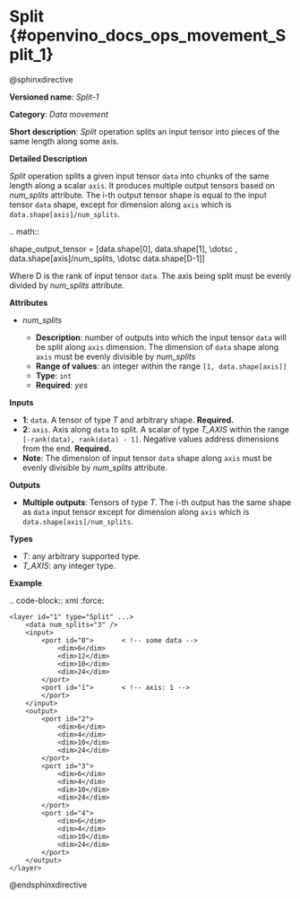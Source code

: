 # Split {#openvino_docs_ops_movement_Split_1}

@sphinxdirective

**Versioned name**: *Split-1*

**Category**: *Data movement*

**Short description**: *Split* operation splits an input tensor into pieces of the same length along some axis.

**Detailed Description**

*Split* operation splits a given input tensor ``data`` into chunks of the same length along a scalar ``axis``. It produces multiple output tensors based on *num_splits* attribute.
The i-th output tensor shape is equal to the input tensor ``data`` shape, except for dimension along ``axis`` which is ``data.shape[axis]/num_splits``.

.. math::

   shape\_output\_tensor = [data.shape[0], data.shape[1], \dotsc , data.shape[axis]/num\_splits, \dotsc data.shape[D-1]]


Where D is the rank of input tensor ``data``. The axis being split must be evenly divided by *num_splits* attribute.

**Attributes**

* *num_splits*

  * **Description**: number of outputs into which the input tensor ``data`` will be split along ``axis`` dimension. The dimension of ``data`` shape along ``axis`` must be evenly divisible by *num_splits*
  * **Range of values**: an integer within the range ``[1, data.shape[axis]]``
  * **Type**: ``int``
  * **Required**: *yes*

**Inputs**

* **1**: ``data``. A tensor of type *T* and arbitrary shape. **Required.**
* **2**: ``axis``. Axis along ``data`` to split. A scalar of type *T_AXIS* within the range ``[-rank(data), rank(data) - 1]``. Negative values address dimensions from the end. **Required.**
* **Note**: The dimension of input tensor ``data`` shape along ``axis`` must be evenly divisible by *num_splits* attribute.

**Outputs**

* **Multiple outputs**: Tensors of type *T*. The i-th output has the same shape as ``data`` input tensor except for dimension along ``axis`` which is ``data.shape[axis]/num_splits``.

**Types**

* *T*: any arbitrary supported type.
* *T_AXIS*: any integer type.

**Example**

.. code-block:: xml
   :force:

    <layer id="1" type="Split" ...>
        <data num_splits="3" />
        <input>
            <port id="0">       < !-- some data -->
                <dim>6</dim>
                <dim>12</dim>
                <dim>10</dim>
                <dim>24</dim>
            </port>
            <port id="1">       < !-- axis: 1 -->
            </port>
        </input>
        <output>
            <port id="2">
                <dim>6</dim>
                <dim>4</dim>
                <dim>10</dim>
                <dim>24</dim>
            </port>
            <port id="3">
                <dim>6</dim>
                <dim>4</dim>
                <dim>10</dim>
                <dim>24</dim>
            </port>
            <port id="4">
                <dim>6</dim>
                <dim>4</dim>
                <dim>10</dim>
                <dim>24</dim>
            </port>
        </output>
    </layer>

@endsphinxdirective
